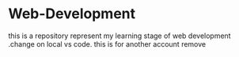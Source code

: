 # Web-Development
this is a repository represent my learning stage of web development .change on local vs code.
this is for another account remove
